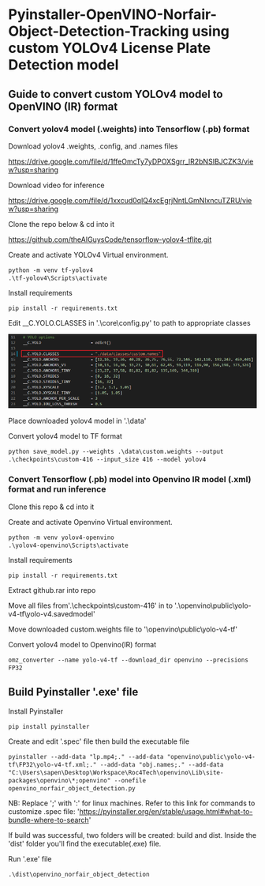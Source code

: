 # Pyinstaller-OpenVINO-Norfair-Object-Detection-Tracking using custom YOLOv4 License Plate Detection model

## Guide to convert custom YOLOv4 model to OpenVINO (IR) format

### Convert yolov4 model (.weights) into Tensorflow (.pb) format

Download yolov4 .weights, .config, and .names files

https://drive.google.com/file/d/1ffeOmcTy7yDPOXSgrr_lR2bNSIBJCZK3/view?usp=sharing

Download video for inference

https://drive.google.com/file/d/1xxcud0qlQ4xcEgrjNntLGmNlxncuTZRU/view?usp=sharing

Clone the repo below & cd into it

https://github.com/theAIGuysCode/tensorflow-yolov4-tflite.git

Create and activate YOLOv4 Virtual environment.

```
python -m venv tf-yolov4
.\tf-yolov4\Scripts\activate
```

Install requirements

```
pip install -r requirements.txt
```

Edit __C.YOLO.CLASSES in '.\core\config.py' to path to appropriate classes
<p align="center"><img src="helpers/custom_config.png" width="640"\></p>

Place downloaded yolov4 model in '.\data'

Convert yolov4 model to TF format

```
python save_model.py --weights .\data\custom.weights --output .\checkpoints\custom-416 --input_size 416 --model yolov4 
```

### Convert Tensorflow (.pb) model into Openvino IR model (.xml) format and run inference

Clone this repo & cd into it

Create and activate Openvino Virtual environment.

```
python -m venv yolov4-openvino
.\yolov4-openvino\Scripts\activate
```

Install requirements

```
pip install -r requirements.txt
```
Extract github.rar into repo

Move all files from'.\checkpoints\custom-416' in to '.\openvino\public\yolo-v4-tf\yolo-v4.savedmodel'

Move downloaded custom.weights file to '\openvino\public\yolo-v4-tf'

Convert yolov4 model to Openvino(IR) format

```
omz_converter --name yolo-v4-tf --download_dir openvino --precisions FP32
```

## Build Pyinstaller '.exe' file
Install Pyinstaller

```
pip install pyinstaller
```

Create and edit '.spec' file then build the executable file

```
pyinstaller --add-data "lp.mp4;." --add-data "openvino\public\yolo-v4-tf\FP32\yolo-v4-tf.xml;." --add-data "obj.names;." --add-data "C:\Users\sapen\Desktop\Workspace\Roc4Tech\openvino\Lib\site-packages\openvino\*;openvino" --onefile openvino_norfair_object_detection.py
```
NB: Replace ';' with ':' for linux machines. Refer to this link for commands to customize .spec file: 'https://pyinstaller.org/en/stable/usage.html#what-to-bundle-where-to-search'

If build was successful, two folders will be created: build and dist. Inside the 'dist' folder you'll find the executable(.exe) file.

Run '.exe' file

```
.\dist\openvino_norfair_object_detection
```
